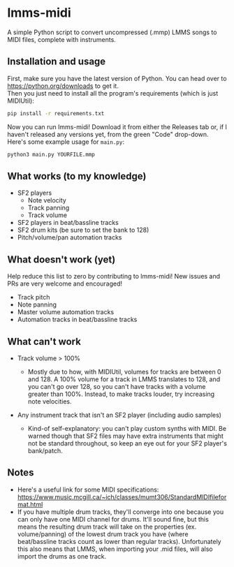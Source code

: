 lmms-midi
=========
A simple Python script to convert uncompressed (.mmp) LMMS songs to MIDI files, complete with instruments.  

## Installation and usage

First, make sure you have the latest version of Python. You can head over to https://python.org/downloads to get it.  
Then you just need to install all the program's requirements (which is just MIDIUtil):
```bash
pip install -r requirements.txt
```
Now you can run lmms-midi! Download it from either the Releases tab or, if I haven't released any versions yet, from the green "Code" drop-down. Here's some example usage for `main.py`:
```bash
python3 main.py YOURFILE.mmp
```

## What works (to my knowledge)

* SF2 players
    * Note velocity
    * Track panning
    * Track volume
* SF2 players in beat/bassline tracks
* SF2 drum kits (be sure to set the bank to 128)
* Pitch/volume/pan automation tracks

## What doesn't work (yet)
Help reduce this list to zero by contributing to lmms-midi! New issues and PRs are very welcome and encouraged!

* Track pitch
* Note panning
* Master volume automation tracks
* Automation tracks in beat/bassline tracks

## What can't work

* Track volume > 100%
   * Mostly due to how, with MIDIUtil, volumes for tracks are between 0 and 128. A 100% volume for a track in LMMS translates to 128, and you can't go over 128, so you can't have tracks with a volume greater than 100%. Instead, to make tracks louder, try increasing note velocities.

* Any instrument track that isn't an SF2 player (including audio samples)
   * Kind-of self-explanatory: you can't play custom synths with MIDI. Be warned though that SF2 files may have extra instruments that might not be standard throughout, so keep an eye out for your SF2 player's bank/patch.

## Notes

* Here's a useful link for some MIDI specifications: https://www.music.mcgill.ca/~ich/classes/mumt306/StandardMIDIfileformat.html
* If you have multiple drum tracks, they'll converge into one because you can only have one MIDI channel for drums. It'll sound fine, but this means the resulting drum track will take on the properties (ex. volume/panning) of the lowest drum track you have (where beat/bassline tracks count as lower than regular tracks). Unfortunately this also means that LMMS, when importing your .mid files, will also import the drums as one track.
